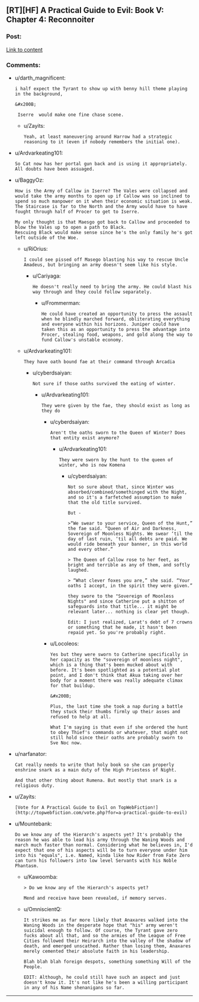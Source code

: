 ## [RT][HF] A Practical Guide to Evil: Book V: Chapter 4: Reconnoiter

### Post:

[Link to content](https://practicalguidetoevil.wordpress.com/2019/01/23/chapter-4-reconnoiter/)

### Comments:

- u/darth_magnificent:
  ```
  i half expect the Tyrant to show up with benny hill theme playing in the background,

  &#x200B;

   Iserre  would make one fine chase scene.
  ```

  - u/Zayits:
    ```
    Yeah, at least maneuvering around Harrow had a strategic reasoning to it (even if nobody remembers the initial one).
    ```

- u/Ardvarkeating101:
  ```
  So Cat now has her portal gun back and is using it appropriately.  All doubts have been assuaged.
  ```

- u/BaggyOz:
  ```
  How is the Army of Callow in Iserre? The Vales were collapsed and would take the army months to open up if Callow was so inclined to spend so much manpower on it when their economic situation is weak. The Staircase is far to the North and the Army would have to have fought through half of Procer to get to Iserre. 

  My only thought is that Maesgo got back to Callow and proceeded to blow the Vales up to open a path to Black.
  Rescuing Black would make sense since he's the only family he's got left outside of the Woe.
  ```

  - u/RiOrius:
    ```
    I could see pissed off Masego blasting his way to rescue Uncle Amadeus, but bringing an army doesn't seem like his style.
    ```

    - u/Cariyaga:
      ```
      He doesn't really need to bring the army. He could blast his way through and they could follow separately.
      ```

      - u/Frommerman:
        ```
        He could have created an opportunity to press the assault when he blindly marched forward, obliterating everything and everyone within his horizons. Juniper could have taken this as an opportunity to press the advantage into Procer, stealing food, weapons, and gold along the way to fund Callow's unstable economy.
        ```

  - u/Ardvarkeating101:
    ```
    They have oath bound fae at their command through Arcadia
    ```

    - u/cyberdsaiyan:
      ```
      Not sure if those oaths survived the eating of winter.
      ```

      - u/Ardvarkeating101:
        ```
        They were given by the fae, they should exist as long as they do
        ```

        - u/cyberdsaiyan:
          ```
          Aren't the oaths sworn to the Queen of Winter? Does that entity exist anymore?
          ```

          - u/Ardvarkeating101:
            ```
            They were sworn by the hunt to the queen of winter, who is now Komena
            ```

            - u/cyberdsaiyan:
              ```
              Not so sure about that, since Winter was absorbed/combined/somethinged with the Night, and so it's a farfetched assumption to make that the old title survived.

              But -

              >“We swear to your service, Queen of the Hunt,” the fae said. “Queen of Air and Darkness, Sovereign of Moonless Nights. We swear ‘til the day of last ruin, ‘til all debts are paid. We would ride beneath your banner, in this world and every other.”

              > The Queen of Callow rose to her feet, as bright and terrible as any of them, and softly laughed.

              > “What clever foxes you are,” she said. “Your oaths I accept, in the spirit they were given.”

              they swore to the "Sovereign of Moonless Nights" and since Catherine put a shitton of safeguards into that title... it might be relevant later... nothing is clear yet though.

              Edit: I just realized, Larat's debt of 7 crowns or something that he made, it hasn't been repaid yet. So you're probably right.
              ```

        - u/Locoleos:
          ```
          Yes but they were sworn to Catherine specifically in her capacity as the "sovereign of moonless night", which is a thing that's been mucked about with before. It's been spotlighted as a potential plot point, and I don't think that Akua taking over her body for a moment there was really adequate climax for that buildup.

          &#x200B;

          Plus, the last time she took a nap during a battle they stuck their thumbs firmly up their asses and refused to help at all.

          What I'm saying is that even if she ordered the hunt to obey Thief's commands or whatever, that might not still hold since their oaths are probably sworn to Sve Noc now.
          ```

- u/narfanator:
  ```
  Cat really needs to write that holy book so she can properly enshrine snark as a main duty of the High Priestess of Night. 

  And that other thing about Rumena. But mostly that snark is a religious duty.
  ```

- u/Zayits:
  ```
  [Vote for A Practical Guide to Evil on TopWebFiction!](http://topwebfiction.com/vote.php?for=a-practical-guide-to-evil)
  ```

- u/Mountebank:
  ```
  Do we know any of the Hierarch's aspects yet? It's probably the reason he was able to lead his army through the Waning Woods and march much faster than normal. Considering what he believes in, I'd expect that one of his aspects will be to turn everyone under him into his "equals", i.e. Named, kinda like how Rider from Fate Zero can turn his followers into low level Servants with his Noble Phantasm.
  ```

  - u/Kawoomba:
    ```
    > Do we know any of the Hierarch's aspects yet?

    Mend and receive have been revealed, if memory serves.
    ```

  - u/OmniscientQ:
    ```
    It strikes me as far more likely that Anaxares walked into the Waning Woods in the desperate hope that "his" army weren't suicidal enough to follow. Of course, the Tyrant gave zero fucks about all that, and so the armies of the League of Free Cities followed their Heirarch into the valley of the shadow of death, and emerged unscathed. Rather than losing them, Anaxares merely cemented their absolute faith in his leadership.

    Blah blah blah foreign despots, something something Will of the People.

    EDIT: Although, he could still have such an aspect and just doesn't know it. It's not like he's been a willing participant in any of his Name shenanigans so far.
    ```

---

